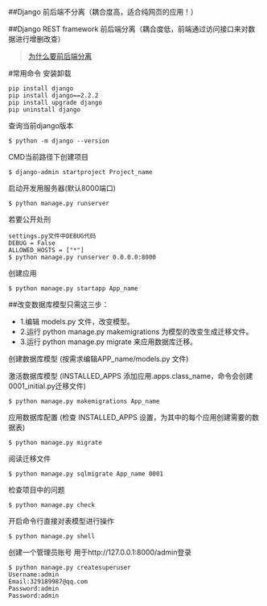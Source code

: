 ##Django 
前后端不分离（耦合度高，适合纯网页的应用！）

##Django REST framework
前后端分离（耦合度低，前端通过访问接口来对数据进行增删改查）
>[为什么要前后端分离](https://blog.csdn.net/sod5211314/article/details/80601724?utm_medium=distribute.pc_relevant.none-task-blog-BlogCommendFromMachineLearnPai2-5.nonecase&depth_1-utm_source=distribute.pc_relevant.none-task-blog-BlogCommendFromMachineLearnPai2-5.nonecase)


#常用命令
安装卸载
```
pip install django
pip install django==2.2.2
pip install upgrade django
pip uninstall django
```
查询当前django版本
```
$ python -m django --version
```

CMD当前路径下创建项目
```
$ django-admin startproject Project_name
```

启动开发用服务器(默认8000端口)
```
$ python manage.py runserver
```

若要公开处刑
```
settings.py文件中DEBUG代码
DEBUG = False
ALLOWED_HOSTS = ["*"]
$ python manage.py runserver 0.0.0.0:8000
```

创建应用
```
$ python manage.py startapp App_name
```
##改变数据库模型只需这三步：
* 1.编辑 models.py 文件，改变模型。
* 2.运行 python manage.py makemigrations 为模型的改变生成迁移文件。
* 3.运行 python manage.py migrate 来应用数据库迁移。


创建数据库模型 (按需求编辑APP_name/models.py 文件)

激活数据库模型 (INSTALLED_APPS 添加应用.apps.class_name，命令会创建0001_initial.py迁移文件)
```
$ python manage.py makemigrations App_name
```
应用数据库配置 (检查 INSTALLED_APPS 设置，为其中的每个应用创建需要的数据表)
```
$ python manage.py migrate
```
阅读迁移文件
```
$ python manage.py sqlmigrate App_name 0001
```

检查项目中的问题
```
$ python manage.py check
```


开启命令行直接对表模型进行操作
```
$ python manage.py shell
```


创建一个管理员账号 用于http://127.0.0.1:8000/admin登录
```
$ python manage.py createsuperuser
Username:admin
Email:329189987@qq.com
Password:admin
Password:admin
```
